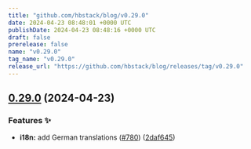 ```yaml
---
title: "github.com/hbstack/blog/v0.29.0"
date: 2024-04-23 08:48:01 +0000 UTC
publishDate: 2024-04-23 08:48:16 +0000 UTC
draft: false
prerelease: false
name: "v0.29.0"
tag_name: "v0.29.0"
release_url: "https://github.com/hbstack/blog/releases/tag/v0.29.0"
---
```


## [0.29.0](https://github.com/hbstack/blog/compare/v0.28.0...v0.29.0) (2024-04-23)


### Features ✨

* **i18n:** add German translations ([#780](https://github.com/hbstack/blog/issues/780)) ([2daf645](https://github.com/hbstack/blog/commit/2daf6453f5a8f4f88f1a9a4aa261b25a53b01737))
